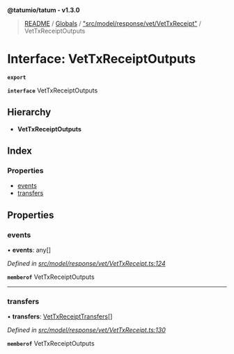 **@tatumio/tatum - v1.3.0**

> [README](../README.md) / [Globals](../globals.md) / ["src/model/response/vet/VetTxReceipt"](../modules/_src_model_response_vet_vettxreceipt_.md) / VetTxReceiptOutputs

# Interface: VetTxReceiptOutputs

**`export`** 

**`interface`** VetTxReceiptOutputs

## Hierarchy

* **VetTxReceiptOutputs**

## Index

### Properties

* [events](_src_model_response_vet_vettxreceipt_.vettxreceiptoutputs.md#events)
* [transfers](_src_model_response_vet_vettxreceipt_.vettxreceiptoutputs.md#transfers)

## Properties

### events

•  **events**: any[]

*Defined in [src/model/response/vet/VetTxReceipt.ts:124](https://github.com/tatumio/tatum-js/blob/31bb1b4/src/model/response/vet/VetTxReceipt.ts#L124)*

**`memberof`** VetTxReceiptOutputs

___

### transfers

•  **transfers**: [VetTxReceiptTransfers](_src_model_response_vet_vettxreceipt_.vettxreceipttransfers.md)[]

*Defined in [src/model/response/vet/VetTxReceipt.ts:130](https://github.com/tatumio/tatum-js/blob/31bb1b4/src/model/response/vet/VetTxReceipt.ts#L130)*

**`memberof`** VetTxReceiptOutputs
